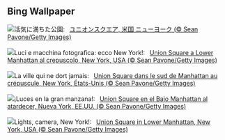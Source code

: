 ## Bing Wallpaper
![](https://www.bing.com/th?id=OHR.UnionSquareNYC_JA-JP5528212006_UHD.jpg&w=1000)活気に満ちた公園:&nbsp;&ensp;[ユニオンスクエア, 米国 ニューヨーク (© Sean Pavone/Getty Images)](https://www.bing.com/th?id=OHR.UnionSquareNYC_JA-JP5528212006_UHD.jpg)
<br><br/>
![](https://www.bing.com/th?id=OHR.UnionSquareNYC_IT-IT3337017060_UHD.jpg&w=1000)Luci e macchina fotografica: ecco New York!:&nbsp;&ensp;[Union Square a Lower Manhattan al crepuscolo, New York, USA (© Sean Pavone/Getty Images)](https://www.bing.com/th?id=OHR.UnionSquareNYC_IT-IT3337017060_UHD.jpg)
<br><br/>
![](https://www.bing.com/th?id=OHR.UnionSquareNYC_FR-FR8135739524_UHD.jpg&w=1000)La ville qui ne dort jamais:&nbsp;&ensp;[Union Square dans le sud de Manhattan au crépuscule, New York, États-Unis (© Sean Pavone/Getty Images)](https://www.bing.com/th?id=OHR.UnionSquareNYC_FR-FR8135739524_UHD.jpg)
<br><br/>
![](https://www.bing.com/th?id=OHR.UnionSquareNYC_ES-ES8980958593_UHD.jpg&w=1000)¡Luces en la gran manzana!:&nbsp;&ensp;[Union Square en el Bajo Manhattan al atardecer, Nueva York, EE.UU. (© Sean Pavone/Getty Images)](https://www.bing.com/th?id=OHR.UnionSquareNYC_ES-ES8980958593_UHD.jpg)
<br><br/>
![](https://www.bing.com/th?id=OHR.UnionSquareNYC_EN-GB2643158378_UHD.jpg&w=1000)Lights, camera, New York!:&nbsp;&ensp;[Union Square in Lower Manhattan, New York, USA (© Sean Pavone/Getty Images)](https://www.bing.com/th?id=OHR.UnionSquareNYC_EN-GB2643158378_UHD.jpg)
<br><br/>
